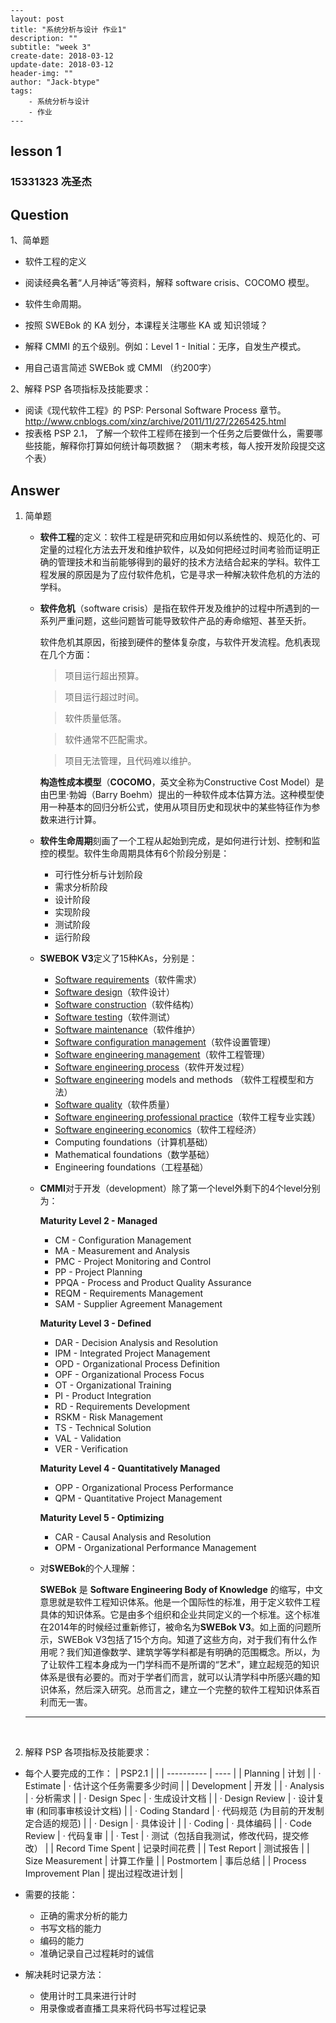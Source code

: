 ```
---
layout: post
title: "系统分析与设计 作业1"
description: ""
subtitle: "week 3"
create-date: 2018-03-12
update-date: 2018-03-12
header-img: ""
author: "Jack-btype"
tags:
    - 系统分析与设计
	- 作业
---
```

## lesson 1

### 15331323 冼圣杰

## Question

1、简单题

- 软件工程的定义

- 阅读经典名著“人月神话”等资料，解释 software crisis、COCOMO 模型。
- 软件生命周期。
- 按照 SWEBok 的 KA 划分，本课程关注哪些 KA 或 知识领域？
- 解释 CMMI 的五个级别。例如：Level 1 - Initial：无序，自发生产模式。
- 用自己语言简述 SWEBok 或 CMMI （约200字）

2、解释 PSP 各项指标及技能要求：

- 阅读《现代软件工程》的 PSP: Personal Software Process 章节。 <http://www.cnblogs.com/xinz/archive/2011/11/27/2265425.html>
- 按表格 PSP 2.1， 了解一个软件工程师在接到一个任务之后要做什么，需要哪些技能，解释你打算如何统计每项数据？ （期末考核，每人按开发阶段提交这个表）

 ## Answer

1. 简单题

   - **软件工程**的定义：软件工程是研究和应用如何以系统性的、规范化的、可定量的过程化方法去开发和维护软件，以及如何把经过时间考验而证明正确的管理技术和当前能够得到的最好的技术方法结合起来的学科。软件工程发展的原因是为了应付软件危机，它是寻求一种解决软件危机的方法的学科。

   - **软件危机**（software crisis）是指在软件开发及维护的过程中所遇到的一系列严重问题，这些问题皆可能导致软件产品的寿命缩短、甚至夭折。

     软件危机其原因，衔接到硬件的整体复杂度，与软件开发流程。危机表现在几个方面：

     > 项目运行超出预算。

     > 项目运行超过时间。

     > 软件质量低落。

     > 软件通常不匹配需求。

     > 项目无法管理，且代码难以维护。

     **构造性成本模型**（**COCOMO**，英文全称为Constructive Cost Model）是由巴里·勃姆（Barry Boehm）提出的一种软件成本估算方法。这种模型使用一种基本的回归分析公式，使用从项目历史和现状中的某些特征作为参数来进行计算。

   - **软件生命周期**刻画了一个工程从起始到完成，是如何进行计划、控制和监控的模型。软件生命周期具体有6个阶段分别是：

     - 可行性分析与计划阶段
     - 需求分析阶段
     - 设计阶段
     - 实现阶段
     - 测试阶段
     - 运行阶段

   - **SWEBOK V3**定义了15种KAs，分别是：

     - [Software requirements](https://en.wikipedia.org/wiki/Software_requirements)（软件需求）
     - [Software design](https://en.wikipedia.org/wiki/Software_design)（软件设计）
     - [Software construction](https://en.wikipedia.org/wiki/Software_construction)（软件结构）
     - [Software testing](https://en.wikipedia.org/wiki/Software_testing)（软件测试）
     - [Software maintenance](https://en.wikipedia.org/wiki/Software_maintenance)（软件维护）
     - [Software configuration management](https://en.wikipedia.org/wiki/Software_configuration_management)（软件设置管理）
     - [Software engineering management](https://en.wikipedia.org/wiki/Software_engineering_management)（软件工程管理）
     - [Software engineering process](https://en.wikipedia.org/wiki/Software_engineering_process)（软件开发过程）
     - [Software engineering](https://en.wikipedia.org/wiki/Software_engineering) models and methods （软件工程模型和方法）
     - [Software quality](https://en.wikipedia.org/wiki/Software_quality)（软件质量）
     - [Software engineering professional practice](https://en.wikipedia.org/wiki/Software_engineering_professional_practice)（软件工程专业实践）
     - [Software engineering economics](https://en.wikipedia.org/wiki/Software_engineering_economics)（软件工程经济）
     - Computing foundations（计算机基础）
     - Mathematical foundations（数学基础）
     - Engineering foundations（工程基础）

   - **CMMI**对于开发（development）除了第一个level外剩下的4个level分别为：

     **Maturity Level 2 - Managed**

     - CM - Configuration Management
     - MA - Measurement and Analysis
     - PMC - Project Monitoring and Control
     - PP - Project Planning
     - PPQA - Process and Product Quality Assurance
     - REQM - Requirements Management
     - SAM - Supplier Agreement Management

     **Maturity Level 3 - Defined**

     - DAR - Decision Analysis and Resolution
     - IPM - Integrated Project Management
     - OPD - Organizational Process Definition
     - OPF - Organizational Process Focus
     - OT - Organizational Training
     - PI - Product Integration
     - RD - Requirements Development
     - RSKM - Risk Management
     - TS - Technical Solution
     - VAL - Validation
     - VER - Verification

     **Maturity Level 4 - Quantitatively Managed**

     - OPP - Organizational Process Performance
     - QPM - Quantitative Project Management

     **Maturity Level 5 - Optimizing**

     - CAR - Causal Analysis and Resolution
     - OPM - Organizational Performance Management

   - 对**SWEBok**的个人理解：

     **SWEBok** 是 **Software Engineering Body of Knowledge** 的缩写，中文意思就是软件工程知识体系。他是一个国际性的标准，用于定义软件工程具体的知识体系。它是由多个组织和企业共同定义的一个标准。这个标准在2014年的时候经过重新修订，被命名为**SWEBok V3**。如上面的问题所示，SWEBok V3包括了15个方向。知道了这些方向，对于我们有什么作用呢？我们知道像数学、建筑学等学科都是有明确的范围概念。所以，为了让软件工程本身成为一门学科而不是所谓的“艺术”，建立起规范的知识体系是很有必要的。而对于学者们而言，就可以认清学科中所感兴趣的知识体系，然后深入研究。总而言之，建立一个完整的软件工程知识体系百利而无一害。

   ---

   ​

2. 解释 PSP 各项指标及技能要求：

- 每个人要完成的工作：
   | PSP2.1     |      |
   | ---------- | ---- |
   | Planning |  计划    |
   | ·         Estimate | ·         估计这个任务需要多少时间 |
   | Development | 开发 |
   | ·         Analysis | ·         分析需求 |
   | ·         Design Spec | ·         生成设计文档 |
   | ·         Design Review | ·         设计复审 (和同事审核设计文档) |
   | ·         Coding Standard | ·         代码规范 (为目前的开发制定合适的规范) |
   | ·         Design | ·         具体设计 |
   | ·         Coding | ·         具体编码 |
   | ·         Code Review | ·         代码复审 |
   | ·         Test | ·         测试（包括自我测试，修改代码，提交修改） |
   | Record Time Spent | 记录时间花费 |
   | Test Report | 测试报告 |
   | Size Measurement | 计算工作量 |
   | Postmortem | 事后总结 |
   | Process Improvement Plan | 提出过程改进计划 |

- 需要的技能：

   - 正确的需求分析的能力
   - 书写文档的能力
   - 编码的能力
   - 准确记录自己过程耗时的诚信

- 解决耗时记录方法：

   - 使用计时工具来进行计时
   - 用录像或者直播工具来将代码书写过程记录


